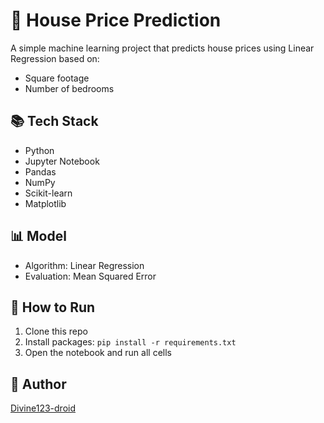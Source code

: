 # 🏡 House Price Prediction

A simple machine learning project that predicts house prices using Linear Regression based on:
- Square footage
- Number of bedrooms

## 📚 Tech Stack
- Python
- Jupyter Notebook
- Pandas
- NumPy
- Scikit-learn
- Matplotlib

## 📊 Model
- Algorithm: Linear Regression
- Evaluation: Mean Squared Error

## 🚀 How to Run
1. Clone this repo
2. Install packages: `pip install -r requirements.txt`
3. Open the notebook and run all cells

## 🧠 Author
[Divine123-droid](https://github.com/divine123-droid)
